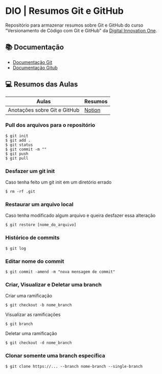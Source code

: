 
# DIO | Resumos Git e GitHub

Repositório para armazenar resumos sobre Git e GitHub do curso "Versionamento de Código com Git e GitHub" da 
[Digital Innovation One](https://www.dio.me/).

## 📚 Documentação
- [Documentação Git](https://git-scm.com/doc)
- [Documentação Gitub](https://docs.github.com/)

## 💻 Resumos das Aulas

| Aulas | Resumos |
| -----| ------- |
| Anotações sobre Git e GitHub | [Notion](https://bootcamp-java-isa.notion.site/GIT-2d8f9571bb674c838e413c677502a584?pvs=4) |

### Pull dos arquivos para o repositório
```
$ git init 
$ git add .
$ git status
$ git commit -m ""
$ git push
$ git pull
```

### Desfazer um git init
Caso tenha feito um git init em um diretório errado
```
$ rm -rf .git
```
### Restaurar um arquivo local
Caso tenha modificado algum arquivo e queira desfazer essa alteração
```
$ git restore [nome_do_arquivo]
```

### Histórico de commits
```
$ git log
```

### Editar nome do commit
```
$ git commit -amend -m "nova mensagem de commit"
```

### Criar, Visualizar e Deletar uma branch
Criar uma ramificação
```
$ git checkout -b nome_branch
```
Visualizar as ramificações
```
$ git branch
```

Deletar uma ramificação
```
$ git checkout -d nome_branch
```

### Clonar somente uma branch específica
```
$ git clone https://... --branch nome-branch --single-branch
```
